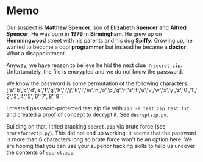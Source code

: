 # Memo

Our suspect is **Matthew Spencer**, son of **Elizabeth Spencer** and **Alfred Spencer**. He was born in **1979** in **Birmingham**. He grew up on **Hemmingwood** street with his parents and his dog **Spiffy**. Growing up, he wanted to become a cool **programmer** but instead he became a **doctor**. What a disappointment.

Anyway, we have reason to believe he hid the next clue in `secret.zip`. Unfortunately, the file is encrypted and we do not know the password.

We know the password is some permutation of the following characters:
['a','b','c','d','e','f','g','h','i','j','k','l','m','n','o','p','q','r','s','t','u','v','w','x','y','z','0','1','2','3','4','5','6','7','8','9']

I created password-protected test zip file with `zip -e test.zip test.txt` and created a proof of concept to decrypt it. See `decryptzip.py`.

Building on that, I tried cracking `secret.zip` via brute force (see `bruteforcezip.py`). This did not end up working. It seems that the password is more than 6 characters long so brute force won't be an option here. We are hoping that you can use your superior hacking skills to help us uncover the contents of `secret.zip`.

